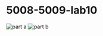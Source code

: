 # 5008-5009-lab10
![part a](https://github.com/learningmachine999/5008-5009-lab10/assets/131728093/0583f8e2-c28c-48a9-b890-dbde7a635456)
![part b](https://github.com/learningmachine999/5008-5009-lab10/assets/131728093/9671d336-2cd5-41cb-9e42-75e364ccd19d)
